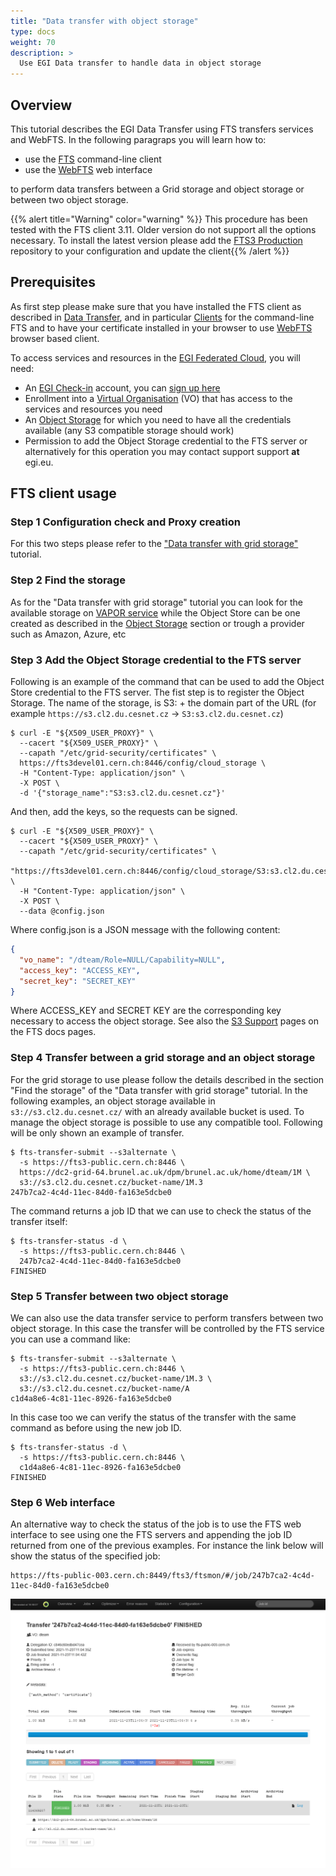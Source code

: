 ```yaml
---
title: "Data transfer with object storage"
type: docs
weight: 70
description: >
  Use EGI Data transfer to handle data in object storage
---
```


## Overview

This tutorial describes the EGI Data Transfer using FTS transfers services and
WebFTS. In the following paragraps you will learn how to:

- use the [FTS](##Using-the-WebFTS-Data-Transfer-interface) command-line client
- use the [WebFTS](##FTS-client-usage) web interface

to perform data transfers between a Grid storage and object storage or between
two object storage.

{{% alert title="Warning" color="warning" %}} This procedure has been tested
with the FTS client 3.11. Older version do not support all the options
necessary. To install the latest version please add the
[FTS3 Production](https://fts-repo.web.cern.ch/fts-repo/fts3-prod-el7.repo)
repository to your configuration and update the client{{% /alert %}}

## Prerequisites

As first step please make sure that you have installed the FTS client as
described in [Data Transfer](../../data-transfer/), and in particular
[Clients](../../data-transfer/clients/) for the command-line FTS and to have
your certificate installed in your browser to use
[WebFTS](../../data-transfer/webfts/) browser based client.

To access services and resources in the
[EGI Federated Cloud](../../getting-started), you will need:

- An [EGI Check-in](../../check-in) account, you can
  [sign up here](../../check-in/signup)
- Enrollment into a [Virtual Organisation](../../check-in/vos) (VO) that has
  access to the services and resources you need
- An [Object Storage](../../online-storage/object-storage/) for which you need
  to have all the credentials available (any S3 compatible storage should work)
- Permission to add the Object Storage credential to the FTS server or
  alternatively for this operation you may contact support support **at**
  egi.eu.

## FTS client usage

### Step 1 Configuration check and Proxy creation

For this two steps please refer to the
["Data transfer with grid storage"](../data-transfer-grid-storage/) tutorial.

### Step 2 Find the storage

As for the "Data transfer with grid storage" tutorial you can look for the
available storage on
[VAPOR service](https://operations-portal.egi.eu/vapor/resources/GL2ResVO) while
the Object Store can be one created as described in the
[Object Storage](../../online-storage/object-storage/) section or trough a
provider such as Amazon, Azure, etc

### Step 3 Add the Object Storage credential to the FTS server

Following is an example of the command that can be used to add the Object Store
credential to the FTS server. The fist step is to register the Object Storage.
The name of the storage, is S3: + the domain part of the URL (for example
`https://s3.cl2.du.cesnet.cz` -> `S3:s3.cl2.du.cesnet.cz`)

```shell
$ curl -E "${X509_USER_PROXY}" \
  --cacert "${X509_USER_PROXY}" \
  --capath "/etc/grid-security/certificates" \
  https://fts3devel01.cern.ch:8446/config/cloud_storage \
  -H "Content-Type: application/json" \
  -X POST \
  -d '{"storage_name":"S3:s3.cl2.du.cesnet.cz"}'
```

And then, add the keys, so the requests can be signed.

```shell
$ curl -E "${X509_USER_PROXY}" \
  --cacert "${X509_USER_PROXY}" \
  --capath "/etc/grid-security/certificates" \
  "https://fts3devel01.cern.ch:8446/config/cloud_storage/S3:s3.cl2.du.cesnet.cz" \
  -H "Content-Type: application/json" \
  -X POST \
  --data @config.json
```

Where config.json is a JSON message with the following content:

```json
{
  "vo_name": "/dteam/Role=NULL/Capability=NULL",
  "access_key": "ACCESS_KEY",
  "secret_key": "SECRET_KEY"
}
```

Where ACCESS_KEY and SECRET KEY are the corresponding key necessary to access
the object storage. See also the
[S3 Support](https://fts3-docs.web.cern.ch/fts3-docs/docs/s3_support.html#doing-a-transfer)
pages on the FTS docs pages.

### Step 4 Transfer between a grid storage and an object storage

For the grid storage to use please follow the details described in the section
"Find the storage" of the "Data transfer with grid storage" tutorial. In the
following examples, an object storage available in `s3://s3.cl2.du.cesnet.cz/`
with an already available bucket is used. To manage the object storage is
possible to use any compatible tool. Following will be only shown an example of
transfer.

```shell
$ fts-transfer-submit --s3alternate \
  -s https://fts3-public.cern.ch:8446 \
  https://dc2-grid-64.brunel.ac.uk/dpm/brunel.ac.uk/home/dteam/1M \
  s3://s3.cl2.du.cesnet.cz/bucket-name/1M.3
247b7ca2-4c4d-11ec-84d0-fa163e5dcbe0
```

The command returns a job ID that we can use to check the status of the transfer
itself:

```shell
$ fts-transfer-status -d \
  -s https://fts3-public.cern.ch:8446 \
  247b7ca2-4c4d-11ec-84d0-fa163e5dcbe0
FINISHED
```

### Step 5 Transfer between two object storage

We can also use the data transfer service to perform transfers between two
object storage. In this case the transfer will be controlled by the FTS service
you can use a command like:

```shell
$ fts-transfer-submit --s3alternate \
  -s https://fts3-public.cern.ch:8446 \
  s3://s3.cl2.du.cesnet.cz/bucket-name/1M.3 \
  s3://s3.cl2.du.cesnet.cz/bucket-name/A
c1d4a8e6-4c81-11ec-8926-fa163e5dcbe0
```

In this case too we can verify the status of the transfer with the same command
as before using the new job ID.

```shell
$ fts-transfer-status -d \
  -s https://fts3-public.cern.ch:8446 \
  c1d4a8e6-4c81-11ec-8926-fa163e5dcbe0
FINISHED
```

### Step 6 Web interface

An alternative way to check the status of the job is to use the FTS web
interface to see using one the FTS servers and appending the job ID returned
from one of the previous examples. For instance the link below will show the
status of the specified job:

```text
https://fts-public-003.cern.ch:8449/fts3/ftsmon/#/job/247b7ca2-4c4d-11ec-84d0-fa163e5dcbe0
```

![WebFTS credential delegation](CERN-PROD-FTS3.png)
